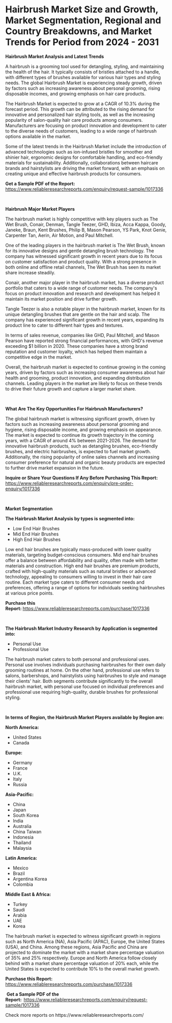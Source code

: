 <p><h1>Hairbrush Market Size and Growth, Market Segmentation, Regional and Country Breakdowns, and Market Trends for Period from 2024 -  2031</h1></p><p><strong>Hairbrush Market Analysis and Latest Trends</strong></p>
<p><p>A hairbrush is a grooming tool used for detangling, styling, and maintaining the health of the hair. It typically consists of bristles attached to a handle, with different types of brushes available for various hair types and styling needs. The global Hairbrush Market is experiencing steady growth, driven by factors such as increasing awareness about personal grooming, rising disposable incomes, and growing emphasis on hair care products.</p><p>The Hairbrush Market is expected to grow at a CAGR of 10.3% during the forecast period. This growth can be attributed to the rising demand for innovative and personalized hair styling tools, as well as the increasing popularity of salon-quality hair care products among consumers. Manufacturers are focusing on product innovation and development to cater to the diverse needs of customers, leading to a wide range of hairbrush options available in the market.</p><p>Some of the latest trends in the Hairbrush Market include the introduction of advanced technologies such as ion-infused bristles for smoother and shinier hair, ergonomic designs for comfortable handling, and eco-friendly materials for sustainability. Additionally, collaborations between haircare brands and hairstylists are driving the market forward, with an emphasis on creating unique and effective hairbrush products for consumers.</p></p>
<p><strong>Get a Sample PDF of the Report:&nbsp;</strong> <a href="https://www.reliableresearchreports.com/enquiry/request-sample/1017336">https://www.reliableresearchreports.com/enquiry/request-sample/1017336</a></p>
<p>&nbsp;</p>
<p><strong>Hairbrush Major Market Players</strong></p>
<p><p>The hairbrush market is highly competitive with key players such as The Wet Brush, Conair, Denman, Tangle Teezer, GHD, Ibiza, Acca Kappa, Goody, Janeke, Braun, Kent Brushes, Philip B, Mason Pearson, YS Park, Knot Genie, Carpenter Tan, Aerin, Air Motion, and Paul Mitchell. </p><p>One of the leading players in the hairbrush market is The Wet Brush, known for its innovative designs and gentle detangling brush technology. The company has witnessed significant growth in recent years due to its focus on customer satisfaction and product quality. With a strong presence in both online and offline retail channels, The Wet Brush has seen its market share increase steadily.</p><p>Conair, another major player in the hairbrush market, has a diverse product portfolio that caters to a wide range of customer needs. The company's focus on product innovation and research and development has helped it maintain its market position and drive further growth. </p><p>Tangle Teezer is also a notable player in the hairbrush market, known for its unique detangling brushes that are gentle on the hair and scalp. The company has experienced significant growth in recent years, expanding its product line to cater to different hair types and textures.</p><p>In terms of sales revenue, companies like GHD, Paul Mitchell, and Mason Pearson have reported strong financial performances, with GHD's revenue exceeding $1 billion in 2020. These companies have a strong brand reputation and customer loyalty, which has helped them maintain a competitive edge in the market.</p><p>Overall, the hairbrush market is expected to continue growing in the coming years, driven by factors such as increasing consumer awareness about hair health and grooming, product innovation, and expanding distribution channels. Leading players in the market are likely to focus on these trends to drive their future growth and capture a larger market share.</p></p>
<p>&nbsp;</p>
<p><strong>What Are The Key Opportunities For Hairbrush Manufacturers?</strong></p>
<p><p>The global hairbrush market is witnessing significant growth, driven by factors such as increasing awareness about personal grooming and hygiene, rising disposable income, and growing emphasis on appearance. The market is expected to continue its growth trajectory in the coming years, with a CAGR of around 4% between 2021-2026. The demand for innovative hairbrush products, such as detangling brushes, eco-friendly brushes, and electric hairbrushes, is expected to fuel market growth. Additionally, the rising popularity of online sales channels and increasing consumer preference for natural and organic beauty products are expected to further drive market expansion in the future.</p></p>
<p><strong>Inquire or Share Your Questions If Any Before Purchasing This Report:</strong> <a href="https://www.reliableresearchreports.com/enquiry/pre-order-enquiry/1017336">https://www.reliableresearchreports.com/enquiry/pre-order-enquiry/1017336</a></p>
<p>&nbsp;</p>
<p><strong>Market Segmentation</strong></p>
<p><strong>The Hairbrush Market Analysis by types is segmented into:</strong></p>
<p><ul><li>Low End Hair Brushes</li><li>Mid End Hair Brushes</li><li>High End Hair Brushes</li></ul></p>
<p><p>Low end hair brushes are typically mass-produced with lower quality materials, targeting budget-conscious consumers. Mid end hair brushes offer a balance between affordability and quality, often made with better materials and construction. High end hair brushes are premium products, crafted with high-quality materials such as natural bristles or advanced technology, appealing to consumers willing to invest in their hair care routine. Each market type caters to different consumer needs and preferences, offering a range of options for individuals seeking hairbrushes at various price points.</p></p>
<p><strong>Purchase this Report:&nbsp;</strong><a href="https://www.reliableresearchreports.com/purchase/1017336">https://www.reliableresearchreports.com/purchase/1017336</a></p>
<p>&nbsp;</p>
<p><strong>The Hairbrush Market Industry Research by Application is segmented into:</strong></p>
<p><ul><li>Personal Use</li><li>Professional Use</li></ul></p>
<p><p>The hairbrush market caters to both personal and professional uses. Personal use involves individuals purchasing hairbrushes for their own daily grooming routines at home. On the other hand, professional use refers to salons, barbershops, and hairstylists using hairbrushes to style and manage their clients' hair. Both segments contribute significantly to the overall hairbrush market, with personal use focused on individual preferences and professional use requiring high-quality, durable brushes for professional styling.</p></p>
<p>&nbsp;</p>
<p><strong>In terms of Region, the Hairbrush Market Players available by Region are:</strong></p>
<p>
    <p> <strong> North America: </strong>
        <ul>
            <li>United States</li>
            <li>Canada</li>
        </ul>
        </p> 
    <p> <strong> Europe: </strong>
        <ul>
            <li>Germany</li>
            <li>France</li>
            <li>U.K.</li>
            <li>Italy</li>
            <li>Russia</li>
        </ul>
        </p> 
    <p> <strong> Asia-Pacific: </strong>
        <ul>
            <li>China</li>
            <li>Japan</li>
            <li>South Korea</li>
            <li>India</li>
            <li>Australia</li>
            <li>China Taiwan</li>
            <li>Indonesia</li>
            <li>Thailand</li>
            <li>Malaysia</li>
        </ul>
        </p> 
    <p> <strong> Latin America: </strong>
        <ul>
            <li>Mexico</li>
            <li>Brazil</li>
            <li>Argentina Korea</li>
            <li>Colombia</li>
        </ul>
        </p> 
    <p> <strong> Middle East & Africa: </strong>
        <ul>
            <li>Turkey</li>
            <li>Saudi</li>
            <li>Arabia</li>
            <li>UAE</li>
            <li>Korea</li>
        </ul>
    </p>
    </p>
<p><p>The hairbrush market is expected to witness significant growth in regions such as North America (NA), Asia Pacific (APAC), Europe, the United States (USA), and China. Among these regions, Asia Pacific and China are projected to dominate the market with a market share percentage valuation of 35% and 25% respectively. Europe and North America follow closely behind with a market share percentage valuation of 20% each, while the United States is expected to contribute 10% to the overall market growth.</p></p>
<p><strong>Purchase this Report: </strong><a href="https://www.reliableresearchreports.com/purchase/1017336">https://www.reliableresearchreports.com/purchase/1017336</a></p>
<p>&nbsp;<strong>Get a Sample PDF of the Report:&nbsp;&nbsp;</strong><a href="https://www.reliableresearchreports.com/enquiry/request-sample/1017336">https://www.reliableresearchreports.com/enquiry/request-sample/1017336</a></p>
<p><strong></strong></p>
<p>Check more reports on https://www.reliableresearchreports.com/</p>